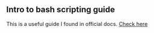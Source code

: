 ## Intro to bash scripting guide 

This is a useful guide I found in official docs. [Check here](https://tldp.org/HOWTO/Bash-Prog-Intro-HOWTO.html)
